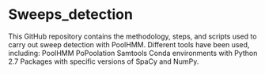# Sweeps_detection
This GitHub repository contains the methodology, steps, and scripts used to carry out sweep detection with PoolHMM. Different tools have been used, including:      PoolHMM      PoPoolation      Samtools      Conda environments with Python 2.7      Packages with specific versions of SpaCy and NumPy.
